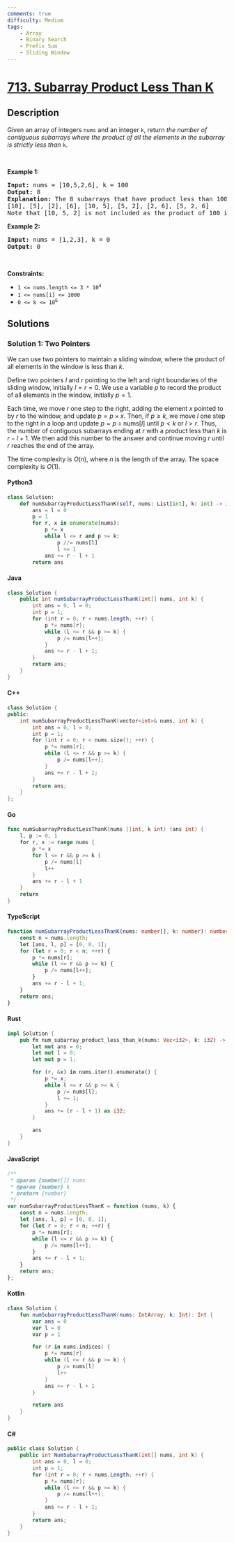```yaml
---
comments: true
difficulty: Medium
tags:
    - Array
    - Binary Search
    - Prefix Sum
    - Sliding Window
---
```


<!-- problem:start -->

# [713. Subarray Product Less Than K](https://leetcode.com/problems/subarray-product-less-than-k)

## Description

<!-- description:start -->

<p>Given an array of integers <code>nums</code> and an integer <code>k</code>, return <em>the number of contiguous subarrays where the product of all the elements in the subarray is strictly less than </em><code>k</code>.</p>

<p>&nbsp;</p>
<p><strong class="example">Example 1:</strong></p>

<pre>
<strong>Input:</strong> nums = [10,5,2,6], k = 100
<strong>Output:</strong> 8
<strong>Explanation:</strong> The 8 subarrays that have product less than 100 are:
[10], [5], [2], [6], [10, 5], [5, 2], [2, 6], [5, 2, 6]
Note that [10, 5, 2] is not included as the product of 100 is not strictly less than k.
</pre>

<p><strong class="example">Example 2:</strong></p>

<pre>
<strong>Input:</strong> nums = [1,2,3], k = 0
<strong>Output:</strong> 0
</pre>

<p>&nbsp;</p>
<p><strong>Constraints:</strong></p>

<ul>
	<li><code>1 &lt;= nums.length &lt;= 3 * 10<sup>4</sup></code></li>
	<li><code>1 &lt;= nums[i] &lt;= 1000</code></li>
	<li><code>0 &lt;= k &lt;= 10<sup>6</sup></code></li>
</ul>

<!-- description:end -->

## Solutions

<!-- solution:start -->

### Solution 1: Two Pointers

We can use two pointers to maintain a sliding window, where the product of all elements in the window is less than $k$.

Define two pointers $l$ and $r$ pointing to the left and right boundaries of the sliding window, initially $l = r = 0$. We use a variable $p$ to record the product of all elements in the window, initially $p = 1$.

Each time, we move $r$ one step to the right, adding the element $x$ pointed to by $r$ to the window, and update $p = p \times x$. Then, if $p \geq k$, we move $l$ one step to the right in a loop and update $p = p \div \text{nums}[l]$ until $p < k$ or $l \gt r$. Thus, the number of contiguous subarrays ending at $r$ with a product less than $k$ is $r - l + 1$. We then add this number to the answer and continue moving $r$ until $r$ reaches the end of the array.

The time complexity is $O(n)$, where $n$ is the length of the array. The space complexity is $O(1)$.

<!-- tabs:start -->

#### Python3

```python
class Solution:
    def numSubarrayProductLessThanK(self, nums: List[int], k: int) -> int:
        ans = l = 0
        p = 1
        for r, x in enumerate(nums):
            p *= x
            while l <= r and p >= k:
                p //= nums[l]
                l += 1
            ans += r - l + 1
        return ans
```

#### Java

```java
class Solution {
    public int numSubarrayProductLessThanK(int[] nums, int k) {
        int ans = 0, l = 0;
        int p = 1;
        for (int r = 0; r < nums.length; ++r) {
            p *= nums[r];
            while (l <= r && p >= k) {
                p /= nums[l++];
            }
            ans += r - l + 1;
        }
        return ans;
    }
}
```

#### C++

```cpp
class Solution {
public:
    int numSubarrayProductLessThanK(vector<int>& nums, int k) {
        int ans = 0, l = 0;
        int p = 1;
        for (int r = 0; r < nums.size(); ++r) {
            p *= nums[r];
            while (l <= r && p >= k) {
                p /= nums[l++];
            }
            ans += r - l + 1;
        }
        return ans;
    }
};
```

#### Go

```go
func numSubarrayProductLessThanK(nums []int, k int) (ans int) {
    l, p := 0, 1
    for r, x := range nums {
        p *= x
        for l <= r && p >= k {
            p /= nums[l]
            l++
        }
        ans += r - l + 1
    }
    return
}
```

#### TypeScript

```ts
function numSubarrayProductLessThanK(nums: number[], k: number): number {
    const n = nums.length;
    let [ans, l, p] = [0, 0, 1];
    for (let r = 0; r < n; ++r) {
        p *= nums[r];
        while (l <= r && p >= k) {
            p /= nums[l++];
        }
        ans += r - l + 1;
    }
    return ans;
}
```

#### Rust

```rust
impl Solution {
    pub fn num_subarray_product_less_than_k(nums: Vec<i32>, k: i32) -> i32 {
        let mut ans = 0;
        let mut l = 0;
        let mut p = 1;

        for (r, &x) in nums.iter().enumerate() {
            p *= x;
            while l <= r && p >= k {
                p /= nums[l];
                l += 1;
            }
            ans += (r - l + 1) as i32;
        }

        ans
    }
}
```

#### JavaScript

```js
/**
 * @param {number[]} nums
 * @param {number} k
 * @return {number}
 */
var numSubarrayProductLessThanK = function (nums, k) {
    const n = nums.length;
    let [ans, l, p] = [0, 0, 1];
    for (let r = 0; r < n; ++r) {
        p *= nums[r];
        while (l <= r && p >= k) {
            p /= nums[l++];
        }
        ans += r - l + 1;
    }
    return ans;
};
```

#### Kotlin

```kotlin
class Solution {
    fun numSubarrayProductLessThanK(nums: IntArray, k: Int): Int {
        var ans = 0
        var l = 0
        var p = 1

        for (r in nums.indices) {
            p *= nums[r]
            while (l <= r && p >= k) {
                p /= nums[l]
                l++
            }
            ans += r - l + 1
        }

        return ans
    }
}
```

#### C#

```cs
public class Solution {
    public int NumSubarrayProductLessThanK(int[] nums, int k) {
        int ans = 0, l = 0;
        int p = 1;
        for (int r = 0; r < nums.Length; ++r) {
            p *= nums[r];
            while (l <= r && p >= k) {
                p /= nums[l++];
            }
            ans += r - l + 1;
        }
        return ans;
    }
}
```

<!-- tabs:end -->

<!-- solution:end -->

<!-- problem:end -->
